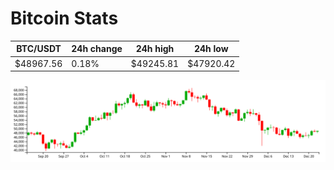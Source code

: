 # Bitcoin Stats

BTC/USDT|24h change|24h high|24h low|
|---|---|---|---|
|$48967.56|0.18%|$49245.81|$47920.42|

<img src="./chart.svg">
